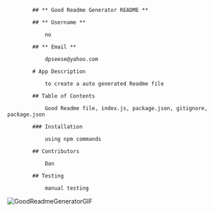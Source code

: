 
            ## ** Good Readme Generator README ** 

            ## ** Username **

                no  

            ## ** Email **

                dpseese@yahoo.com 

            # App Description 

                to create a auto generated Readme file 

            ## Table of Contents 

                Good Readme file, index.js, package.json, gitignore, package.json 

            ### Installation 

                using npm commands 

            ## Contributors 

                Dan 

            ## Testing 

                manual testing 


  ![GoodReadmeGeneratorGIF](https://user-images.githubusercontent.com/64987180/91076546-88e96700-e5f4-11ea-9776-29975270ede2.gif)              
